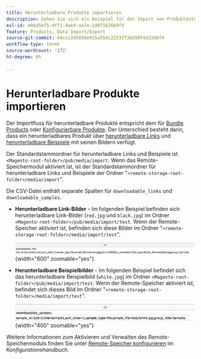 ```yaml
---
title: Herunterladbare Produkte importieren
description: Sehen Sie sich ein Beispiel für den Import von Produktdaten für ein herunterladbares Produkt an.
exl-id: e0b45ef5-dff1-4ee4-aa7e-2407162669fd
feature: Products, Data Import/Export
source-git-commit: 64ccc2d5016e915a554c2253773bb50f4d33d6f4
workflow-type: tm+mt
source-wordcount: '172'
ht-degree: 0%

---
```


# Herunterladbare Produkte importieren

Der Importfluss für herunterladbare Produkte entspricht dem für [Bundle Products](data-transfer-bundle-products.md) oder [Konfigurierbare Produkte](data-transfer-configurable-products.md). Der Unterschied besteht darin, dass ein herunterladbares Produkt über [herunterladbare Links](../catalog/product-create-downloadable.md) und [herunterladbare Beispiele](../catalog/product-create-downloadable.md) mit seinen Bildern verfügt.

Der Standardstammordner für herunterladbare Links und Beispiele ist `<Magento-root-folder>/pub/media/import`. Wenn das Remote-Speichermodul aktiviert ist, ist der Standardstammordner für herunterladbare Links und Beispiele der Ordner &quot;`<remote-storage-root-folder>/media/import`&quot;.

Die CSV-Datei enthält separate Spalten für `downloadable_links` und `downloadable_samples`.

- **Herunterladbare Link-Bilder** - Im folgenden Beispiel befinden sich herunterladbare Link-Bilder (`red.jpg` und `black.jpg`) im Ordner `<Magento-root-folder>/pub/media/import/test`. Wenn der Remote-Speicher aktiviert ist, befinden sich diese Bilder im Ordner &quot;`<remote-storage-root-folder>/media/import/test`&quot;.

  ![Beispieldaten - herunterladbares Produkt mit herunterladbaren Links](./assets/data-import-downloadable-links.png){width="600" zoomable="yes"}

- **Herunterladbare Beispielbilder** - Im folgenden Beispiel befindet sich das herunterladbare Beispielbild (`white.jpg`) im Ordner `<Magento-root-folder>/pub/media/import/test`. Wenn der Remote-Speicher aktiviert ist, befindet sich dieses Bild im Ordner &quot;`<remote-storage-root-folder>/media/import/test`&quot;.

  ![Beispieldaten - herunterladbares Produkt mit herunterladbaren Beispielen](./assets/data-import-downloadable-samples.png){width="400" zoomable="yes"}

Weitere Informationen zum Aktivieren und Verwalten des Remote-Speichermoduls finden Sie unter [Remote-Speicher konfigurieren](https://experienceleague.adobe.com/docs/commerce-operations/configuration-guide/storage/remote-storage/remote-storage.html) im _Konfigurationshandbuch_.

